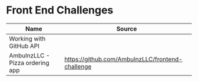 
# Front End Challenges

| Name | Source |
| ---- | ------ |
| Working with GitHub API|  |
| AmbulnzLLC - Pizza ordering app| https://github.com/AmbulnzLLC/frontend-challenge |